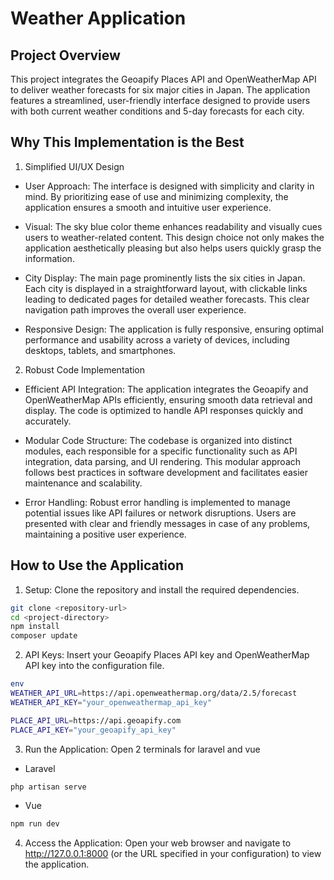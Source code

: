 # Weather Application

## Project Overview

This project integrates the Geoapify Places API and OpenWeatherMap API to deliver weather forecasts for six major cities in Japan. The application features a streamlined, user-friendly interface designed to provide users with both current weather conditions and 5-day forecasts for each city.

## Why This Implementation is the Best

1. Simplified UI/UX Design

-   User Approach: The interface is designed with simplicity and clarity in mind. By prioritizing ease of use and minimizing complexity, the application ensures a smooth and intuitive user experience.

-   Visual: The sky blue color theme enhances readability and visually cues users to weather-related content. This design choice not only makes the application aesthetically pleasing but also helps users quickly grasp the information.

-   City Display: The main page prominently lists the six cities in Japan. Each city is displayed in a straightforward layout, with clickable links leading to dedicated pages for detailed weather forecasts. This clear navigation path improves the overall user experience.

-   Responsive Design: The application is fully responsive, ensuring optimal performance and usability across a variety of devices, including desktops, tablets, and smartphones.

2. Robust Code Implementation

-   Efficient API Integration: The application integrates the Geoapify and OpenWeatherMap APIs efficiently, ensuring smooth data retrieval and display. The code is optimized to handle API responses quickly and accurately.

-   Modular Code Structure: The codebase is organized into distinct modules, each responsible for a specific functionality such as API integration, data parsing, and UI rendering. This modular approach follows best practices in software development and facilitates easier maintenance and scalability.

-   Error Handling: Robust error handling is implemented to manage potential issues like API failures or network disruptions. Users are presented with clear and friendly messages in case of any problems, maintaining a positive user experience.

## How to Use the Application

1. Setup: Clone the repository and install the required dependencies.

```bash
git clone <repository-url>
cd <project-directory>
npm install
composer update
```

2. API Keys: Insert your Geoapify Places API key and OpenWeatherMap API key into the configuration file.

```bash
env
WEATHER_API_URL=https://api.openweathermap.org/data/2.5/forecast
WEATHER_API_KEY="your_openweathermap_api_key"

PLACE_API_URL=https://api.geoapify.com
PLACE_API_KEY="your_geoapify_api_key"

```

3. Run the Application: Open 2 terminals for laravel and vue

-   Laravel

```bash
php artisan serve
```

-   Vue

```bash
npm run dev
```

4. Access the Application: Open your web browser and navigate to http://127.0.0.1:8000 (or the URL specified in your configuration) to view the application.
